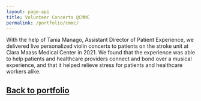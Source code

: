 ```yaml
---
layout: page-api
title: Volunteer Concerts @CMMC
permalink: /portfolio/cmmc/
---
```


With the help of Tania Manago, Assistant Director of Patient Experience, we delivered live personalized violin concerts to patients on the stroke unit at Clara Maass Medical Center in 2021. We found that the experience was able to help patients and healthcare providers connect and bond over a musical experience, and that it helped relieve stress for patients and healthcare workers alike.

<!-- To learn more about volunteering at Clara Maass Medical Center, please follow [this link.](https://www.rwjbh.org/clara-maass-medical-center/volunteer/) -->

## [Back to portfolio](/portfolio/)